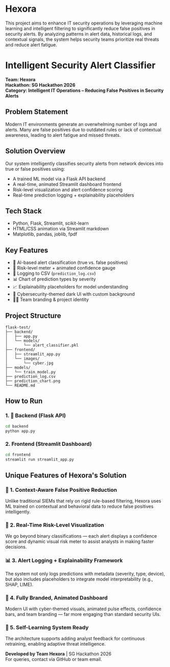 # Hexora
This project aims to enhance IT security operations by leveraging machine learning and intelligent filtering to significantly reduce false positives in security alerts. By analyzing patterns in alert data, historical logs, and contextual signals, the system helps security teams prioritize real threats and reduce alert fatigue.

# Intelligent Security Alert Classifier
**Team: Hexora**  
**Hackathon: SG Hackathon 2026**  
**Category: Intelligent IT Operations – Reducing False Positives in Security Alerts**

## Problem Statement
Modern IT environments generate an overwhelming number of logs and alerts. Many are false positives due to outdated rules or lack of contextual awareness, leading to alert fatigue and missed threats.

## Solution Overview
Our system intelligently classifies security alerts from network devices into true or false positives using:
- A trained ML model via a Flask API backend
- A real-time, animated Streamlit dashboard frontend
- Risk-level visualization and alert confidence scoring
- Real-time prediction logging + explainability placeholders

## Tech Stack
- Python, Flask, Streamlit, scikit-learn
- HTML/CSS animation via Streamlit markdown
- Matplotlib, pandas, joblib, fpdf

## Key Features
- 🔮 AI-based alert classification (true vs. false positives)
- 📶 Risk-level meter + animated confidence gauge
- 💾 Logging to CSV (`prediction_log.csv`)
- 📊 Chart of prediction types by severity
- 📈 Explainability placeholders for model understanding
- 🎨 Cybersecurity-themed dark UI with custom background
- 🧑‍💻 Team branding & project identity

## Project Structure
```
flask-test/
├── backend/
│   ├── app.py
│   └── models/
│       └── alert_classifier.pkl
├── frontend/
│   ├── streamlit_app.py
│   └── images/
│       └── cyber.jpg
├── models/
│   └── train_model.py
├── prediction_log.csv
├── prediction_chart.png
└── README.md
```

## How to Run

### 1. 🔧 Backend (Flask API)
```bash
cd backend
python app.py
```

### 2. Frontend (Streamlit Dashboard)
```bash
cd frontend
streamlit run streamlit_app.py
```

## Unique Features of Hexora's Solution

### 🔮 1. Context-Aware False Positive Reduction
Unlike traditional SIEMs that rely on rigid rule-based filtering, Hexora uses ML trained on contextual and behavioral data to reduce false positives intelligently.

### 🚦 2. Real-Time Risk-Level Visualization
We go beyond binary classifications — each alert displays a confidence score and dynamic visual risk meter to assist analysts in making faster decisions.

### 📊 3. Alert Logging + Explainability Framework
The system not only logs predictions with metadata (severity, type, device), but also includes placeholders to integrate model interpretability (e.g., SHAP, LIME).

### 🎨 4. Fully Branded, Animated Dashboard
Modern UI with cyber-themed visuals, animated pulse effects, confidence bars, and team branding — far more engaging than standard security UIs.

### 🔁 5. Self-Learning System Ready
The architecture supports adding analyst feedback for continuous retraining, enabling adaptive threat intelligence.


**Developed by Team Hexora** | SG Hackathon 2026  
For queries, contact via GitHub or team email.

